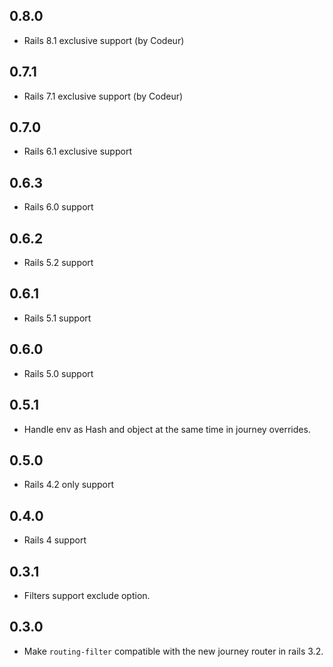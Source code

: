 ## 0.8.0

* Rails 8.1 exclusive support (by Codeur)

## 0.7.1

* Rails 7.1 exclusive support (by Codeur)

## 0.7.0

* Rails 6.1 exclusive support

## 0.6.3

* Rails 6.0 support

## 0.6.2

* Rails 5.2 support

## 0.6.1

* Rails 5.1 support

## 0.6.0

* Rails 5.0 support

## 0.5.1

* Handle env as Hash and object at the same time in journey overrides.

## 0.5.0

* Rails 4.2 only support

## 0.4.0

* Rails 4 support

## 0.3.1
* Filters support exclude option.

## 0.3.0

* Make `routing-filter` compatible with the new journey router in rails 3.2.
